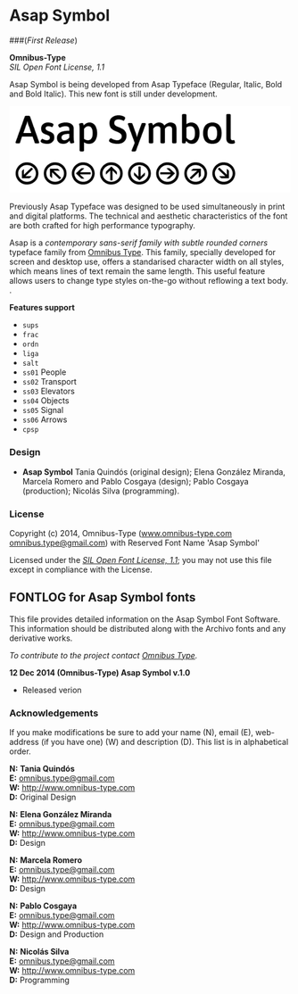 # Asap Symbol  
###(*First Release*)

**Omnibus-Type**  
*SIL Open Font License, 1.1*

Asap Symbol is being developed from Asap Typeface (Regular, Italic, Bold and Bold Italic). This new font is still under development. 

![Sample of Asap Symbol.](Specimen-Map/Asap-Symbol.gif "Asap Symbol")

Previously Asap Typeface was designed to be used simultaneously in print and digital platforms. The technical and aesthetic characteristics of the font are both crafted for high performance typography.

Asap is a *contemporary sans-serif family with subtle rounded corners* typeface family from [Omnibus Type](http://omnibus-type.com/). This family, specially developed for screen and desktop use, offers a standarised character width on all styles, which means lines of text remain the same length. This useful feature allows users to change type styles on-the-go without reflowing a text body. .

**Features support**
- `sups`
- `frac`
- `ordn`
- `liga`
- `salt`
- `ss01` People
- `ss02` Transport
- `ss03` Elevators
- `ss04` Objects
- `ss05` Signal
- `ss06` Arrows
- `cpsp`

### Design

* **Asap Symbol** Tania Quindós (original design); Elena González Miranda, Marcela Romero and Pablo Cosgaya (design); Pablo Cosgaya (production); Nicolás Silva (programming).

### License

Copyright (c) 2014, Omnibus-Type (www.omnibus-type.com omnibus.type@gmail.com) with Reserved Font Name 'Asap Symbol'

Licensed under the [*SIL Open Font License, 1.1*](http://scripts.sil.org/OFL); you may not use this file except in compliance with the License.

## FONTLOG for Asap Symbol fonts

This file provides detailed information on the Asap Symbol Font Software.  
This information should be distributed along with the Archivo fonts and any derivative works.

*To contribute to the project contact [Omnibus Type](http://www.omnibus-type.com/).*

**12 Dec 2014 (Omnibus-Type) Asap Symbol v.1.0**
- Released verion

### Acknowledgements

If you make modifications be sure to add your name (N), email (E), web-address
(if you have one) (W) and description (D). This list is in alphabetical order.

**N:** **Tania Quindós**  
**E:** omnibus.type@gmail.com  
**W:** http://www.omnibus-type.com  
**D:** Original Design

**N:** **Elena González Miranda**  
**E:** omnibus.type@gmail.com  
**W:** http://www.omnibus-type.com  
**D:** Design

**N:** **Marcela Romero**  
**E:** omnibus.type@gmail.com  
**W:** http://www.omnibus-type.com  
**D:** Design

**N:** **Pablo Cosgaya**  
**E:** omnibus.type@gmail.com  
**W:** http://www.omnibus-type.com  
**D:** Design and Production 

**N:** **Nicolás Silva**  
**E:** omnibus.type@gmail.com  
**W:** http://www.omnibus-type.com  
**D:** Programming 
